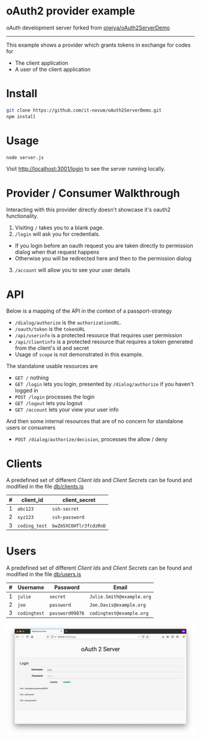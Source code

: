 oAuth2 provider example
===

oAuth development server forked from [ojwiya/oAuth2ServerDemo](https://github.com/ojwiya/oAuth2ServerDemo)

---

This example shows a provider which grants tokens in exchange for codes for

  * The client application
  * A user of the client application

Install
===

```bash
git clone https://github.com/it-novum/oAuth2ServerDemo.git
npm install
```

Usage
===

```bash
node server.js
```

Visit <http://localhost:3001/login> to see the server running locally.

Provider / Consumer Walkthrough
===

Interacting with this provider directly doesn't showcase it's oauth2 functionality.

1. Visiting `/` takes you to a blank page.
2. `/login` will ask you for credentials.
  * If you login before an oauth request you are taken directly to permission dialog when that request happens
  * Otherwise you will be redirected here and then to the permission dialog
3. `/account` will allow you to see your user details


API
===

Below is a mapping of the API in the context of a passport-strategy

* `/dialog/authorize` is the `authorizationURL`.
* `/oauth/token` is the `tokenURL`
* `/api/userinfo` is a protected resource that requires user permission
* `/api/clientinfo` is a protected resource that requires a token generated from the client's id and secret
* Usage of `scope` is not demonstrated in this example.

The standalone usable resources are

* `GET /` nothing
* `GET /login` lets you login, presented by `/dialog/authorize` if you haven't logged in
* `POST /login` processes the login
* `GET /logout` lets you logout
* `GET /account` lets your view your user info

And then some internal resources that are of no concern for standalone users or consumers

* `POST /dialog/authorize/decision`, processes the allow / deny

Clients
===
A predefined set of different _Client Ids_ and _Client Secrets_ can be found and modified in the file
[db/clients.js](db/clients.js)

| # | client_id     | client_secret            |
|---|---------------|--------------------------|
| 1 | `abc123`      | `ssh-secret`             |
| 2 | `xyz123`      | `ssh-password`           |
| 3 | `coding_test` | `bwZm5XC6HTlr3fcdzRnD`   |

Users
===
A predefined set of different _Client Ids_ and _Client Secrets_ can be found and modified in the file
[db/users.js](db/users.js)

| # | Username     | Password        | Email                     |
|---|--------------|-----------------|---------------------------|
| 1 | `julie`      | `secret`        | `Julie.Smith@example.org` |
| 2 | `joe`        | `password`      | `Joe.Davis@example.org`   |
| 3 | `codingtest` | `password09876` | `codingtest@example.org`  |


![Login screen](screenshots/login.png?raw=true)
